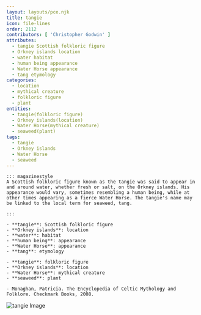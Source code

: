 ```yaml
---
layout: layouts/pce.njk
title: tangie
icon: file-lines
order: 2112
contributors: [ 'Christopher Godwin' ]
attributes:
  - tangie Scottish folkloric figure
  - Orkney islands location
  - water habitat
  - human being appearance
  - Water Horse appearance
  - tang etymology
categories:
  - location
  - mythical creature
  - folkloric figure
  - plant
entities:
  - tangie(folkloric figure)
  - Orkney islands(location)
  - Water Horse(mythical creature)
  - seaweed(plant)
tags:
  - tangie
  - Orkney islands
  - Water Horse
  - seaweed
---
```

``` tab [group1:Info]
::: magazinestyle
A Scottish folkloric figure known as the tangie was said to appear in and around water, whether fresh or salt, on the Orkney islands. His appearance would vary, sometimes resembling a human being, while at other times appearing as a fierce Water Horse. The tangie's name may be linked to the local term for seaweed, tang.

:::
```
``` tab [group1:Attributes]
- **tangie**: Scottish folkloric figure
- **Orkney islands**: location
- **water**: habitat
- **human being**: appearance
- **Water Horse**: appearance
- **tang**: etymology
```
``` tab [group1:Entities]
- **tangie**: folkloric figure
- **Orkney islands**: location
- **Water Horse**: mythical creature
- **seaweed**: plant
```
``` tab [group1:Sources]
- Monaghan, Patricia. The Encyclopedia of Celtic Mythology and Folklore. Checkmark Books, 2008.
```
![tangie Image]([None])
